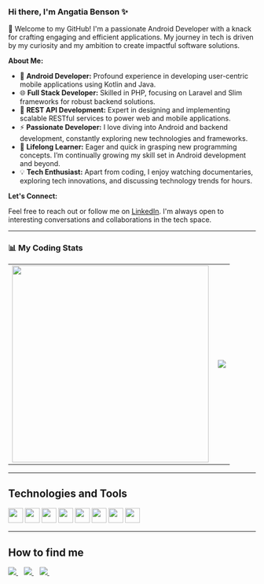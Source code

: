 ### Hi there, I'm Angatia Benson ✨

👋 Welcome to my GitHub! I'm a passionate Android Developer with a knack for crafting engaging and efficient applications. My journey in tech is driven by my curiosity and my ambition to create impactful software solutions.

**About Me:**

- 📱 **Android Developer:** Profound experience in developing user-centric mobile applications using Kotlin and Java.
- 🌐 **Full Stack Developer:** Skilled in PHP, focusing on Laravel and Slim frameworks for robust backend solutions.
- 🔗 **REST API Development:** Expert in designing and implementing scalable RESTful services to power web and mobile applications.
- :zap: **Passionate Developer:** I love diving into Android and backend development, constantly exploring new technologies and frameworks.
- 🌱 **Lifelong Learner:** Eager and quick in grasping new programming concepts. I’m continually growing my skill set in Android development and beyond.
- 💡 **Tech Enthusiast:** Apart from coding, I enjoy watching documentaries, exploring tech innovations, and discussing technology trends for hours.

**Let's Connect:**

Feel free to reach out or follow me on [LinkedIn](https://www.linkedin.com/in/angatia-benson/). I'm always open to interesting conversations and collaborations in the tech space.

---

### 📊 My Coding Stats

<center>
  <table>
    <tr>
        <td><img width="400px" align="left" src="https://github-readme-stats.vercel.app/api?username=BantosBen&count_private=true&show_icons=true&theme=dark&layout=compact" /></td>
      <td><img src="https://github-readme-stats.vercel.app/api/wakatime/?username=angatiabenson&hide=html&layout=compact&theme=dark" align="center" /></td>
    </tr>   
  </table>
</center>
<hr>
<h2 align="left">Technologies and Tools</h2>
<p align="left">
  <img src="https://img.shields.io/badge/Android-3DDC84?style=for-the-badge&logo=android&logoColor=white" height="30"/>
  <img src="https://img.shields.io/badge/Kotlin-0095D5?&style=for-the-badge&logo=kotlin&logoColor=white" height="30"/>
  <img src="https://img.shields.io/badge/Java-ED8B00?style=for-the-badge&logo=java&logoColor=white" height="30"/>
  <img src="https://img.shields.io/badge/Firebase-ffca28?style=for-the-badge&logo=firebase&logoColor=white" height="30"/>
  <img src="https://img.shields.io/badge/PHP-7377AD?style=for-the-badge&logo=php&logoColor=white" height="30"/>
  <img src="https://img.shields.io/badge/Laravel-F72B1D?style=for-the-badge&logo=laravel&logoColor=white" height="30"/>
   <img src="https://img.shields.io/badge/MySQL-DD8A00?style=for-the-badge&logo=mysql&logoColor=white" height="30"/>
  <img src="https://img.shields.io/badge/Git-F05032?style=for-the-badge&logo=git&logoColor=white" height="30"/>
  
 
</p>
<hr>
<h2 align="left">How to find me</h2>
<a href="https://twitter.com/bensonetia">
    <img src="https://img.shields.io/badge/Twitter-1DA1F2?style=for-the-badge&logo=twitter&logoColor=white" />    
  </a>&nbsp;&nbsp;
 <a href="https://www.linkedin.com/in/angatia-benson/">
    <img src="https://img.shields.io/badge/linkedin-%230077B5.svg?&style=for-the-badge&logo=linkedin&logoColor=white" />
  </a>&nbsp;&nbsp;
  <a href="angatiabenson1@gmail.com">
    <img src="https://img.shields.io/badge/Gmail-D14836?style=for-the-badge&logo=gmail&logoColor=white" />
  </a>&nbsp;&nbsp;
 </p>
